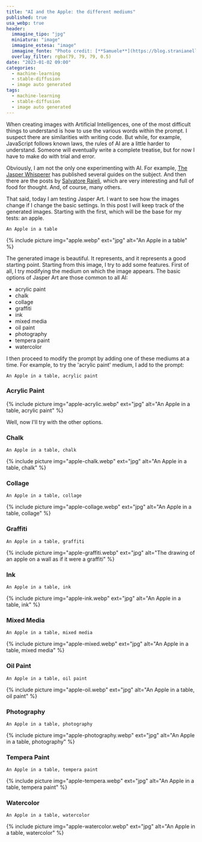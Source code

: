 ```yaml
---
title: "AI and the Apple: the different mediums"
published: true
usa_webp: true
header:
  immagine_tipo: "jpg"
  miniatura: "image"
  immagine_estesa: "image"
  immagine_fonte: "Photo credit: [**Samuele**](https://blog.stranianelli.com/)"
  overlay_filter: rgba(79, 79, 79, 0.5)
date: "2023-01-02 09:00"
categories:
  - machine-learning
  - stable-diffusion
  - image auto generated
tags:
  - machine-learning
  - stable-diffusion
  - image auto generated
---
```


When creating images with Artificial Intelligences, one of the most difficult things to understand is how to use the various words within the prompt. I suspect there are similarities with writing code. But while, for example, JavaScript follows known laws, the rules of AI are a little harder to understand. Someone will eventually write a complete treatise, but for now I have to make do with trial and error.

Obviously, I am not the only one experimenting with AI. For example, [The Jasper Whisperer](https://www.thejasperwhisperer.com/jasperartcheatsheet) has published several guides on the subject. And then there are the posts by [Salvatore Raieli](https://salvatore-raieli.medium.com/), which are very interesting and full of food for thought. And, of course, many others.

That said, today I am testing Jasper Art. I want to see how the images change if I change the basic settings. In this post I will keep track of the generated images. Starting with the first, which will be the base for my tests: an apple.

```
An Apple in a table
```

{% include picture img="apple.webp" ext="jpg" alt="An Apple in a table" %}

The generated image is beautiful. It represents, and it represents a good starting point. Starting from this image, I try to add some features. First of all, I try modifying the medium on which the image appears. The basic options of Jasper Art are those common to all AI:

- acrylic paint
- chalk
- collage
- graffiti
- ink
- mixed media
- oil paint
- photography
- tempera paint
- watercolor

I then proceed to modify the prompt by adding one of these mediums at a time. For example, to try the 'acrylic paint' medium, I add to the prompt:

```
An Apple in a table, acrylic paint
```

### Acrylic Paint

{% include picture img="apple-acrylic.webp" ext="jpg" alt="An Apple in a table, acrylic paint" %}

Well, now I'll try with the other options.

### Chalk

```
An Apple in a table, chalk
```

{% include picture img="apple-chalk.webp" ext="jpg" alt="An Apple in a table, chalk" %}

### Collage

```
An Apple in a table, collage
```

{% include picture img="apple-collage.webp" ext="jpg" alt="An Apple in a table, collage" %}

### Graffiti

```
An Apple in a table, graffiti
```

{% include picture img="apple-graffiti.webp" ext="jpg" alt="The drawing of an apple on a wall as if it were a graffiti" %}

### Ink

```
An Apple in a table, ink
```

{% include picture img="apple-ink.webp" ext="jpg" alt="An Apple in a table, ink" %}

### Mixed Media

```
An Apple in a table, mixed media
```

{% include picture img="apple-mixed.webp" ext="jpg" alt="An Apple in a table, mixed media" %}

### Oil Paint

```
An Apple in a table, oil paint
```

{% include picture img="apple-oil.webp" ext="jpg" alt="An Apple in a table, oil paint" %}

### Photography

```
An Apple in a table, photography
```

{% include picture img="apple-photography.webp" ext="jpg" alt="An Apple in a table, photography" %}

### Tempera Paint

```
An Apple in a table, tempera paint
```

{% include picture img="apple-tempera.webp" ext="jpg" alt="An Apple in a table, tempera paint" %}

### Watercolor

```
An Apple in a table, watercolor
```

{% include picture img="apple-watercolor.webp" ext="jpg" alt="An Apple in a table, watercolor" %}
